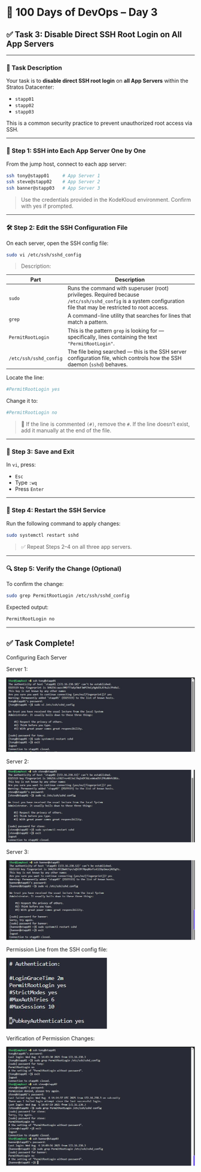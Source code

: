 # 🧪 100 Days of DevOps – Day 3  
## ✅ Task 3: Disable Direct SSH Root Login on All App Servers

---

### 📝 Task Description

Your task is to **disable direct SSH root login** on **all App Servers** within the Stratos Datacenter:
- `stapp01`
- `stapp02`
- `stapp03`

This is a common security practice to prevent unauthorized root access via SSH.

---

### 🔁 Step 1: SSH into Each App Server One by One

From the jump host, connect to each app server:

```bash
ssh tony@stapp01     # App Server 1
ssh steve@stapp02    # App Server 2
ssh banner@stapp03   # App Server 3
```

> Use the credentials provided in the KodeKloud environment. Confirm with yes if prompted.

---

### 🛠️ Step 2: Edit the SSH Configuration File
On each server, open the SSH config file:

```bash
sudo vi /etc/ssh/sshd_config
```
> Description:

| Part              | Description                                                                                                                      |
|-------------------|----------------------------------------------------------------------------------------------------------------------------------|
| `sudo`            | Runs the command with superuser (root) privileges. Required because `/etc/ssh/sshd_config` is a system configuration file that may be restricted to root access. |
| `grep`            | A command-line utility that searches for lines that match a pattern.                                                             |
| `PermitRootLogin` | This is the pattern `grep` is looking for — specifically, lines containing the text `"PermitRootLogin"`.                         |
| `/etc/ssh/sshd_config` | The file being searched — this is the SSH server configuration file, which controls how the SSH daemon (`sshd`) behaves.    |


Locate the line:

```bash
#PermitRootLogin yes
```

Change it to:

```bash
#PermitRootLogin no
```

> 📝 If the line is commented `(#)`, remove the `#`.
> If the line doesn’t exist, add it manually at the end of the file.

---

### 💾 Step 3: Save and Exit
In `vi`, press:
- `Esc`
- Type `:wq`
- Press `Enter`

---

### 🔄 Step 4: Restart the SSH Service
Run the following command to apply changes:

```bash
sudo systemctl restart sshd
```

> ✅ Repeat Steps 2–4 on all three app servers.

---

### 🔍 Step 5: Verify the Change (Optional)
To confirm the change:

```bash
sudo grep PermitRootLogin /etc/ssh/sshd_config
```

Expected output:

```bash
PermitRootLogin no
```
---

## ✅ Task Complete!

Configuring Each Server

Server 1:

![Server 1](images/Day3.1.JPG)

Server 2:

![Server 2](images/Day3.2.JPG)

Server 3:

![Server 3](images/Day3.3.JPG)

Permission Line from the SSH config file:

![Config File](images/Day3.5.JPG)

Verification of Permission Changes:

![Permission Changes](images/Day3.4.JPG)

